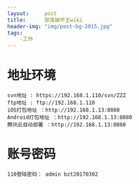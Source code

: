 ```yaml
---
layout:     post
title:      部落破坏王wiki
header-img: "img/post-bg-2015.jpg"
tags:
    -工作
---
```

# 地址环境
    svn地址 : https://192.168.1.110/svn/ZZZ
    ftp地址 : ftp://192.168.1.110
    iOS打包地址 ：http://192.168.1.13:8080
    Android打包地址 ：http://192.168.1.13:8080
    腾讯云自动部署 ：http://192.168.1.13:8080

# 账号密码
    110登陆密码： admin bzt20170302



